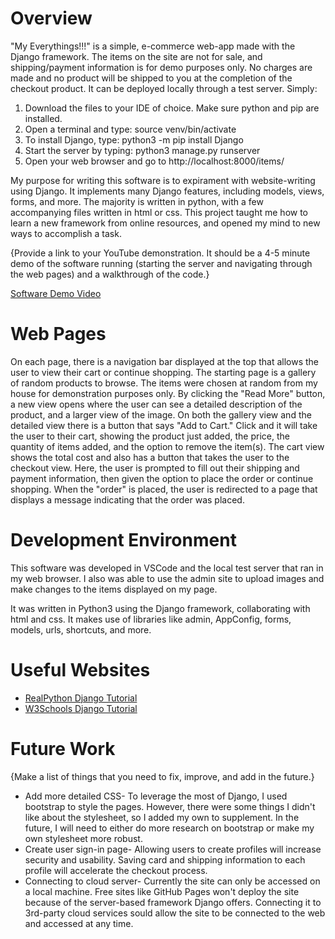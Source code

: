 # Overview

"My Everythings!!!" is a simple, e-commerce web-app made with the Django framework. The items on the site are not for sale, and shipping/payment information is for demo purposes only. No charges are made and no product will be shipped to you at the completion of the checkout product. It can be deployed locally through a test server. Simply:
1) Download the files to your IDE of choice. Make sure python and pip are installed.
2) Open a terminal and type: source venv/bin/activate
3) To install Django, type: python3 -m pip install Django
4) Start the server by typing: python3 manage.py runserver
5) Open your web browser and go to http://localhost:8000/items/

My purpose for writing this software is to expirament with website-writing using Django. It implements many Django features, including models, views, forms, and more. The majority is written in python, with a few accompanying files written in html or css. This project taught me how to learn a new framework from online resources, and opened my mind to new ways to accomplish a task.

{Provide a link to your YouTube demonstration.  It should be a 4-5 minute demo of the software running (starting the server and navigating through the web pages) and a walkthrough of the code.}

[Software Demo Video](http://youtube.link.goes.here)

# Web Pages

On each page, there is a navigation bar displayed at the top that allows the user to view their cart or continue shopping. The starting page is a gallery of random products to browse. The items were chosen at random from my house for demonstration purposes only. By clicking the "Read More" button, a new view opens where the user can see a detailed description of the product, and a larger view of the image. On both the gallery view and the detailed view there is a button that says "Add to Cart." Click and it will take the user to their cart, showing the product just added, the price, the quantity of items added, and the option to remove the item(s). The cart view shows the total cost and also has a button that takes the user to the checkout view. Here, the user is prompted to fill out their shipping and payment information, then given the option to place the order or continue shopping. When the "order" is placed, the user is redirected to a page that displays a message indicating that the order was placed.

# Development Environment

This software was developed in VSCode and the local test server that ran in my web browser. I also was able to use the admin site to upload images and make changes to the items displayed on my page.

It was written in Python3 using the Django framework, collaborating with html and css. It makes use of libraries like admin, AppConfig, forms, models, urls, shortcuts, and more.

# Useful Websites

* [RealPython Django Tutorial](https://realpython.com/get-started-with-django-1/#create-a-view)
* [W3Schools Django Tutorial](https://www.w3schools.com/django/)

# Future Work

{Make a list of things that you need to fix, improve, and add in the future.}
* Add more detailed CSS- To leverage the most of Django, I used bootstrap to style the pages. However, there were some things I didn't like about the stylesheet, so I added my own to supplement. In the future, I will need to either do more research on bootstrap or make my own stylesheet more robust.
* Create user sign-in page- Allowing users to create profiles will increase security and usability. Saving card and shipping information to each profile will accelerate the checkout process. 
* Connecting to cloud server- Currently the site can only be accessed on a local machine. Free sites like GitHub Pages won't deploy the site because of the server-based framework Django offers. Connecting it to 3rd-party cloud services sould allow the site to be connected to the web and accessed at any time. 
